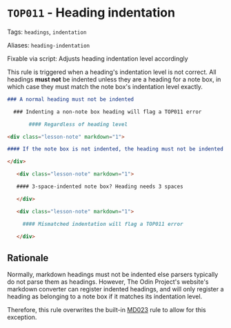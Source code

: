 # `TOP011` - Heading indentation

Tags: `headings`, `indentation`

Aliases: `heading-indentation`

Fixable via script: Adjusts heading indentation level accordingly

This rule is triggered when a heading's indentation level is not correct. All headings **must not** be indented unless they are a heading for a note box, in which case they must match the note box's indentation level exactly.

```markdown
### A normal heading must not be indented

  ### Indenting a non-note box heading will flag a TOP011 error

       #### Regardless of heading level

<div class="lesson-note" markdown="1">

#### If the note box is not indented, the heading must not be indented

</div>

   <div class="lesson-note" markdown="1">

   #### 3-space-indented note box? Heading needs 3 spaces

   </div>

   <div class="lesson-note" markdown="1">

     #### Mismatched indentation will flag a TOP011 error

   </div>
```

## Rationale

Normally, markdown headings must not be indented else parsers typically do not parse them as headings. However, The Odin Project's website's markdown converter can register indented headings, and will only register a heading as belonging to a note box if it matches its indentation level.

Therefore, this rule overwrites the built-in [MD023](https://github.com/DavidAnson/markdownlint/blob/main/doc/md023.md) rule to allow for this exception.
